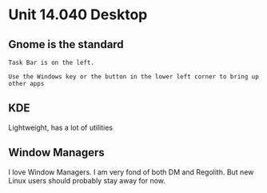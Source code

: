 # Unit 14.040 Desktop

## Gnome is the standard

    Task Bar is on the left.  
    
    Use the Windows key or the button in the lower left corner to bring up other apps

## KDE

Lightweight, has a lot of utilities

## Window Managers

I love Window Managers.  I am very fond of both DM and Regolith.  But new Linux users should probably stay away for now.

